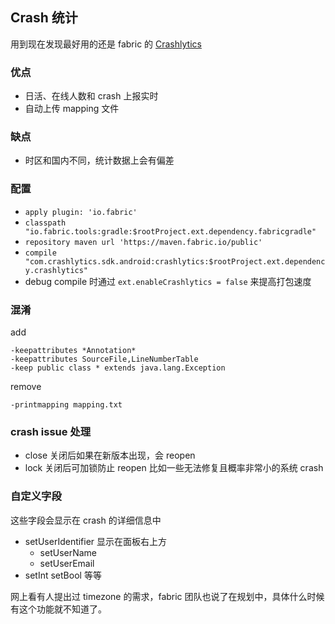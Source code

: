## Crash 统计

用到现在发现最好用的还是 fabric 的 [Crashlytics](https://docs.fabric.io/android/crashlytics/overview.html)

### 优点
- 日活、在线人数和 crash 上报实时
- 自动上传 mapping 文件

### 缺点
- 时区和国内不同，统计数据上会有偏差

### 配置
- `apply plugin: 'io.fabric'`
- `classpath "io.fabric.tools:gradle:$rootProject.ext.dependency.fabricgradle"`
- `repository maven url 'https://maven.fabric.io/public'`
- `compile "com.crashlytics.sdk.android:crashlytics:$rootProject.ext.dependency.crashlytics"`
- debug compile 时通过 `ext.enableCrashlytics = false` 来提高打包速度

### 混淆
add

```
-keepattributes *Annotation*
-keepattributes SourceFile,LineNumberTable
-keep public class * extends java.lang.Exception
```

remove

```
-printmapping mapping.txt
```

### crash issue 处理
- close 关闭后如果在新版本出现，会 reopen
- lock 关闭后可加锁防止 reopen 比如一些无法修复且概率非常小的系统 crash

### 自定义字段
这些字段会显示在 crash 的详细信息中

- setUserIdentifier 显示在面板右上方
	- setUserName
	- setUserEmail
- setInt setBool 等等

网上看有人提出过 timezone 的需求，fabric 团队也说了在规划中，具体什么时候有这个功能就不知道了。